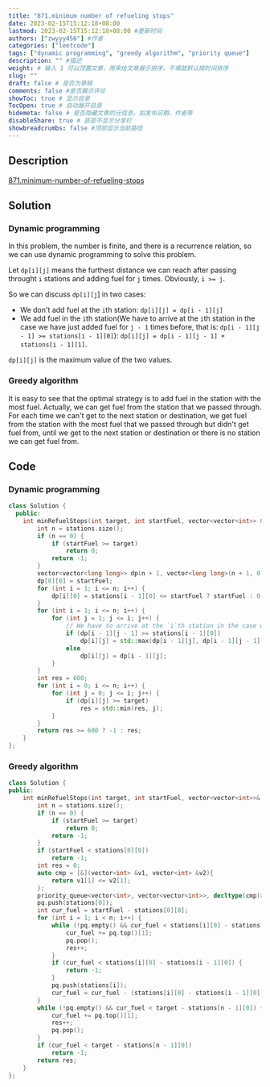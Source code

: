 ```yaml
---
title: "871.minimum number of refueling stops"
date: 2023-02-15T15:12:18+08:00
lastmod: 2023-02-15T15:12:18+08:00 #更新时间
authors: ["zwyyy456"] #作者
categories: ["leetcode"]
tags: ["dynamic programming", "greedy algorithm", "priority queue"]
description: "" #描述
weight: # 输入 1 可以顶置文章，用来给文章展示排序，不填就默认按时间排序
slug: ""
draft: false # 是否为草稿
comments: false #是否展示评论
showToc: true # 显示目录
TocOpen: true # 自动展开目录
hidemeta: false # 是否隐藏文章的元信息，如发布日期、作者等
disableShare: true # 底部不显示分享栏
showbreadcrumbs: false #顶部显示当前路径
---
```

## Description
[871.minimum-number-of-refueling-stops](https://leetcode.cn/problems/minimum-number-of-refueling-stops/)

## Solution
### Dynamic programming
In this problem, the number is finite, and there is a recurrence relation, so we can use dynamic programming to solve this problem.

Let `dp[i][j]` means the furthest distance we can reach after passing throught `i` stations and adding fuel for `j` times. Obviously, `i >= j`.

So we can discuss `dp[i][j`] in two cases:
- We don't add fuel at the `i`th station: `dp[i][j] = dp[i - 1][j]`
- We add fuel in the `i`th station(We have to arrive at the `i`th station in the case we have just added fuel for `j - 1` times before, that is: `dp[i - 1][j - 1] >= stations[i - 1][0]`): `dp[i][j] = dp[i - 1][j - 1] + stations[i - 1][1]`.

`dp[i][j]` is the maximum value of the two values.

### Greedy algorithm
It is easy to see that the optimal strategy is to add fuel in the station with the most fuel. Actually, we can get fuel from the station that we passed through. For each time we can't get to the next station or destination, we get fuel from the station with the most fuel that we passed through but didn't get fuel from, until we get to the next station or destination or there is no station we can get fuel from.

## Code
### Dynamic programming
```cpp
class Solution {
  public:
    int minRefuelStops(int target, int startFuel, vector<vector<int>> &stations) {
        int n = stations.size();
        if (n == 0) {
            if (startFuel >= target)
                return 0;
            return -1;
        }
        vector<vector<long long>> dp(n + 1, vector<long long>(n + 1, 0));
        dp[0][0] = startFuel;
        for (int i = 1; i <= n; i++) {
            dp[i][0] = stations[i - 1][0] <= startFuel ? startFuel : 0;
        }
        for (int i = 1; i <= n; i++) {
            for (int j = 1; j <= i; j++) {
                // We have to arrive at the `i`th station in the case we have just added fuel for `j - 1` times before,
                if (dp[i - 1][j - 1] >= stations[i - 1][0])
                    dp[i][j] = std::max(dp[i - 1][j], dp[i - 1][j - 1] + stations[i - 1][1]);
                else
                    dp[i][j] = dp[i - 1][j];
            }
        }
        int res = 600;
        for (int i = 0; i <= n; i++) {
            for (int j = 0; j <= i; j++) {
                if (dp[i][j] >= target)
                    res = std::min(res, j);
            }
        }
        return res >= 600 ? -1 : res;
    }
};
```

### Greedy algorithm
```cpp
class Solution {
public:
    int minRefuelStops(int target, int startFuel, vector<vector<int>>& stations) {
        int n = stations.size();
        if (n == 0) {
            if (startFuel >= target)
                return 0;
            return -1;
        }
        if (startFuel < stations[0][0])
            return -1;
        int res = 0;
        auto cmp = [&](vector<int> &v1, vector<int> &v2){
            return v1[1] <= v2[1];
        };
        priority_queue<vector<int>, vector<vector<int>>, decltype(cmp)> pq(cmp); // heap top is the station with the most fuel
        pq.push(stations[0]);
        int cur_fuel = startFuel - stations[0][0];
        for (int i = 1; i < n; i++) {
            while (!pq.empty() && cur_fuel < stations[i][0] - stations[i - 1][0]) { // notice the **while**, and judge if pq is empty first!
                cur_fuel += pq.top()[1];
                pq.pop();
                res++;
            }
            if (cur_fuel < stations[i][0] - stations[i - 1][0]) {
                return -1;
            }
            pq.push(stations[i]);
            cur_fuel = cur_fuel - (stations[i][0] - stations[i - 1][0]);
        }
        while (!pq.empty() && cur_fuel < target - stations[n - 1][0]) {
            cur_fuel += pq.top()[1];
            res++;
            pq.pop();
        }
        if (cur_fuel < target - stations[n - 1][0])
            return -1;
        return res;
    }
};
```